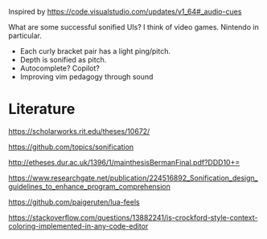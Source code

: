 
Inspired by https://code.visualstudio.com/updates/v1_64#_audio-cues

What are some successful sonified UIs? I think of video games. Nintendo in particular.

- Each curly bracket pair has a light ping/pitch.
- Depth is sonified as pitch.
- Autocomplete? Copilot?
- Improving vim pedagogy through sound

# Literature

https://scholarworks.rit.edu/theses/10672/

https://github.com/topics/sonification

http://etheses.dur.ac.uk/1396/1/mainthesisBermanFinal.pdf?DDD10+=

https://www.researchgate.net/publication/224516892_Sonification_design_guidelines_to_enhance_program_comprehension

https://github.com/paigeruten/lua-feels

https://stackoverflow.com/questions/13882241/is-crockford-style-context-coloring-implemented-in-any-code-editor
